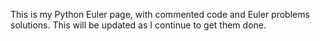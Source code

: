 This is my Python Euler page, with commented code and Euler problems solutions. This will be updated as I continue to get them done. 
